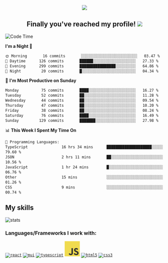 <p align="center">
  <img src="https://user-images.githubusercontent.com/102032437/162972217-d9d013af-ed44-46cb-bd0c-aaf87b5200e7.gif">
</p>

<h2 align="center">
  Finally you've reached my profile!
  <img src="https://media.giphy.com/media/hvRJCLFzcasrR4ia7z/giphy.gif" width="28">
</h2>

<!--START_SECTION:waka-->
![Code Time](http://img.shields.io/badge/Code%20Time-975%20hrs%2053%20mins-blue)

**I'm a Night 🦉** 

```text
🌞 Morning       16 commits       ░░░░░░░░░░░░░░░░░░░░░░░░░   03.47 % 
🌆 Daytime      126 commits       ██████░░░░░░░░░░░░░░░░░░░   27.33 % 
🌃 Evening      299 commits       ████████████████░░░░░░░░░   64.86 % 
🌙 Night         20 commits       █░░░░░░░░░░░░░░░░░░░░░░░░   04.34 % 

```
📅 **I'm Most Productive on Sunday** 

```text
Monday          75 commits       ████░░░░░░░░░░░░░░░░░░░░░   16.27 % 
Tuesday         52 commits       ██░░░░░░░░░░░░░░░░░░░░░░░   11.28 % 
Wednesday       44 commits       ██░░░░░░░░░░░░░░░░░░░░░░░   09.54 % 
Thursday        47 commits       ██░░░░░░░░░░░░░░░░░░░░░░░   10.20 % 
Friday          38 commits       ██░░░░░░░░░░░░░░░░░░░░░░░   08.24 % 
Saturday        76 commits       ████░░░░░░░░░░░░░░░░░░░░░   16.49 % 
Sunday         129 commits       ███████░░░░░░░░░░░░░░░░░░   27.98 % 

```


📊 **This Week I Spent My Time On** 

```text
💬 Programming Languages: 
TypeScript               16 hrs 34 mins      ████████████████████░░░░░   79.60 % 
JSON                     2 hrs 11 mins       ██░░░░░░░░░░░░░░░░░░░░░░░   10.56 % 
JavaScript               1 hr 24 mins        █░░░░░░░░░░░░░░░░░░░░░░░░   06.76 % 
Other                    15 mins             ░░░░░░░░░░░░░░░░░░░░░░░░░   01.26 % 
CSS                      9 mins              ░░░░░░░░░░░░░░░░░░░░░░░░░   00.74 % 

```


<!--END_SECTION:waka-->

<h2>My skills</h2>

<img src="https://github-readme-stats.vercel.app/api?username=etczrn&count_private=true&show_icons=true&hide_border=true&bg_color=45deg,185a9d,43cea2&title_color=ffffff&text_color=ffffff&icon_color=ffffff" alt="stats">

### Languages/Frameworks I work with:

<code><a href="https://reactjs.org/"><img alt="react" title="react" src="https://cdn.jsdelivr.net/gh/devicons/devicon/icons/react/react-original.svg" height="48"></a></code>
<code><a href="https://mui.com/"><img alt="mui" title="mui" src="https://cdn.jsdelivr.net/gh/devicons/devicon/icons/materialui/materialui-original.svg" height="48"></a></code>
<code><a href="https://www.typescriptlang.org/"><img alt="typescript" title="typescript" src="https://cdn.jsdelivr.net/gh/devicons/devicon/icons/typescript/typescript-original.svg" height="48"></a></code>
<code><a href="https://developer.mozilla.org/en-US/docs/Web/JavaScript"><img alt="JavaScript" title="JavaScript" src="https://raw.githubusercontent.com/github/explore/80688e429a7d4ef2fca1e82350fe8e3517d3494d/topics/javascript/javascript.png" height="48"></a></code>
<code><a href="https://dev.w3.org/html5/html-author/"><img alt="html5" title="html5" src="https://cdn.jsdelivr.net/gh/devicons/devicon/icons/html5/html5-original.svg" height="48"></a></code>
<code><a href="https://www.w3.org/TR/css/"><img alt="css3" title="css3" src="https://cdn.jsdelivr.net/gh/devicons/devicon/icons/css3/css3-original.svg" height="48"></a></code>
